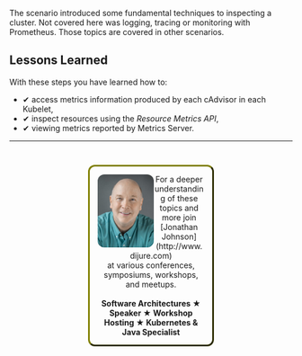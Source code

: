 The scenario introduced some fundamental techniques to inspecting a cluster. Not covered here was logging, tracing or monitoring with Prometheus. Those topics are covered in other scenarios.

## Lessons Learned ##

With these steps you have learned how to:

- &#x2714; access metrics information produced by each cAdvisor in each Kubelet,
- &#x2714; inspect resources using the _Resource Metrics API_,
- &#x2714; viewing metrics reported by Metrics Server.

------
<p style="text-align: center; padding: 1em; margin: 3em; margin-left: 10em; margin-right: 10em; border-; 1px; border-color: olive;  border-radius: 12px; border-style:outset">
<img align="left" src="./assets/jonathan-johnson.jpg" width="100" style="border-radius: 12px">
For a deeper understanding of these topics and more join <br>[Jonathan Johnson](http://www.dijure.com)<br> at various conferences, symposiums, workshops, and meetups.
<br><br>
<b>Software Architectures ★ Speaker ★ Workshop Hosting ★ Kubernetes & Java Specialist</b>
</p>
